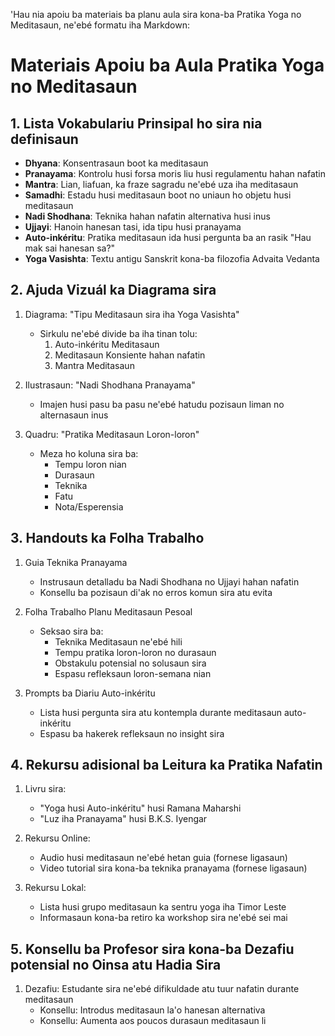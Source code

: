 'Hau nia apoiu ba materiais ba planu aula sira kona-ba Pratika Yoga no Meditasaun, ne'ebé formatu iha Markdown:

# Materiais Apoiu ba Aula Pratika Yoga no Meditasaun

## 1. Lista Vokabulariu Prinsipal ho sira nia definisaun

- **Dhyana**: Konsentrasaun boot ka meditasaun
- **Pranayama**: Kontrolu husi forsa moris liu husi regulamentu hahan nafatin
- **Mantra**: Lian, liafuan, ka fraze sagradu ne'ebé uza iha meditasaun
- **Samadhi**: Estadu husi meditasaun boot no uniaun ho objetu husi meditasaun
- **Nadi Shodhana**: Teknika hahan nafatin alternativa husi inus
- **Ujjayi**: Hanoin hanesan tasi, ida tipu husi pranayama
- **Auto-inkéritu**: Pratika meditasaun ida husi pergunta ba an rasik "Hau mak sai hanesan sa?"
- **Yoga Vasishta**: Textu antigu Sanskrit kona-ba filozofia Advaita Vedanta

## 2. Ajuda Vizuál ka Diagrama sira

1. Diagrama: "Tipu Meditasaun sira iha Yoga Vasishta"
   - Sirkulu ne'ebé divide ba iha tinan tolu:
     1. Auto-inkéritu Meditasaun
     2. Meditasaun Konsiente hahan nafatin
     3. Mantra Meditasaun

2. Ilustrasaun: "Nadi Shodhana Pranayama"
   - Imajen husi pasu ba pasu ne'ebé hatudu pozisaun liman no alternasaun inus

3. Quadru: "Pratika Meditasaun Loron-loron"
   - Meza ho koluna sira ba:
     - Tempu loron nian
     - Durasaun
     - Teknika
     - Fatu
     - Nota/Esperensia

## 3. Handouts ka Folha Trabalho

1. Guia Teknika Pranayama
   - Instrusaun detalladu ba Nadi Shodhana no Ujjayi hahan nafatin
   - Konsellu ba pozisaun di'ak no erros komun sira atu evita

2. Folha Trabalho Planu Meditasaun Pesoal
   - Seksao sira ba:
     - Teknika Meditasaun ne'ebé hili
     - Tempu pratika loron-loron no durasaun
     - Obstakulu potensial no solusaun sira
     - Espasu refleksaun loron-semana nian

3. Prompts ba Diariu Auto-inkéritu
   - Lista husi pergunta sira atu kontempla durante meditasaun auto-inkéritu
   - Espasu ba hakerek refleksaun no insight sira

## 4. Rekursu adisional ba Leitura ka Pratika Nafatin

1. Livru sira:
   - "Yoga husi Auto-inkéritu" husi Ramana Maharshi
   - "Luz iha Pranayama" husi B.K.S. Iyengar

2. Rekursu Online:
   - Audio husi meditasaun ne'ebé hetan guia (fornese ligasaun)
   - Video tutorial sira kona-ba teknika pranayama (fornese ligasaun)

3. Rekursu Lokal:
   - Lista husi grupo meditasaun ka sentru yoga iha Timor Leste
   - Informasaun kona-ba retiro ka workshop sira ne'ebé sei mai

## 5. Konsellu ba Profesor sira kona-ba Dezafiu potensial no Oinsa atu Hadia Sira

1. Dezafiu: Estudante sira ne'ebé difikuldade atu tuur nafatin durante meditasaun
   - Konsellu: Introdus meditasaun la'o hanesan alternativa
   - Konsellu: Aumenta aos poucos durasaun meditasaun li
